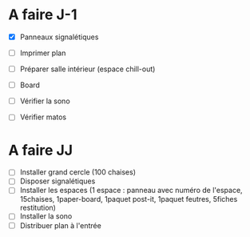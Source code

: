 # A faire J-1
- [x] Panneaux signalétiques
- [ ] Imprimer plan
- [ ] Préparer salle intérieur (espace chill-out)
- [ ] Board
- [ ] Vérifier la sono
- [ ] Vérifier matos


# A faire JJ
- [ ] Installer grand cercle (100 chaises)
- [ ] Disposer signalétiques
- [ ] Installer les espaces (1 espace : panneau avec numéro de l'espace, 15chaises, 1paper-board, 1paquet post-it, 1paquet feutres, 5fiches restitution)
- [ ] Installer la sono
- [ ] Distribuer plan à l'entrée

